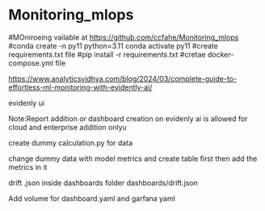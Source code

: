 # Monitoring_mlops

#MOniroeing vailable at https://github.com/ccfahe/Monitoring_mlops
#conda create -n py11 python=3.11
conda activate py11
#create requirements.txt file
#pip install -r requirements.txt
#cretae docker-compose.yml file

https://www.analyticsvidhya.com/blog/2024/03/complete-guide-to-effortless-ml-monitoring-with-evidently-ai/

evidenly ui


Note:Report addition or dashboard creation on evidenly ai is allowed for cloud and enterprise addition onlyu


create dummy calculation.py for data 

change dummy data with model metrics and create table first then add the metrics in it 


drift .json inside dashboards folder
dashboards/drift.json


Add volume for dashboard.yaml and garfana yaml

